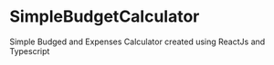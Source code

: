 # SimpleBudgetCalculator
Simple Budged and Expenses Calculator created using ReactJs and Typescript
